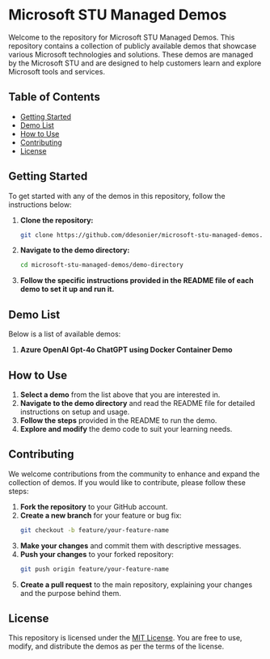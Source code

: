 # Microsoft STU Managed Demos  
   
Welcome to the repository for Microsoft STU Managed Demos. This repository contains a collection of publicly available demos that showcase various Microsoft technologies and solutions. These demos are managed by the Microsoft STU and are designed to help customers learn and explore Microsoft tools and services.  
   
## Table of Contents  
   
- [Getting Started](#getting-started)  
- [Demo List](#demo-list)  
- [How to Use](#how-to-use)  
- [Contributing](#contributing)  
- [License](#license)   
   
## Getting Started  
   
To get started with any of the demos in this repository, follow the instructions below:  
   
1. **Clone the repository:**  
   ```sh  
   git clone https://github.com/ddesonier/microsoft-stu-managed-demos.git  
   ```  
2. **Navigate to the demo directory:**  
   ```sh  
   cd microsoft-stu-managed-demos/demo-directory  
   ```  
3. **Follow the specific instructions provided in the README file of each demo to set it up and run it.**  
   
## Demo List  
   
Below is a list of available demos:  
   
1. **Azure OpenAI Gpt-4o ChatGPT using Docker Container Demo**  

   
## How to Use  
   
1. **Select a demo** from the list above that you are interested in.  
2. **Navigate to the demo directory** and read the README file for detailed instructions on setup and usage.  
3. **Follow the steps** provided in the README to run the demo.  
4. **Explore and modify** the demo code to suit your learning needs.  
   
## Contributing  
   
We welcome contributions from the community to enhance and expand the collection of demos. If you would like to contribute, please follow these steps:  
   
1. **Fork the repository** to your GitHub account.  
2. **Create a new branch** for your feature or bug fix:  
   ```sh  
   git checkout -b feature/your-feature-name  
   ```  
3. **Make your changes** and commit them with descriptive messages.  
4. **Push your changes** to your forked repository:  
   ```sh  
   git push origin feature/your-feature-name  
   ```  
5. **Create a pull request** to the main repository, explaining your changes and the purpose behind them.  
   
## License  
   
This repository is licensed under the [MIT License](./LICENSE). You are free to use, modify, and distribute the demos as per the terms of the license.  
   
